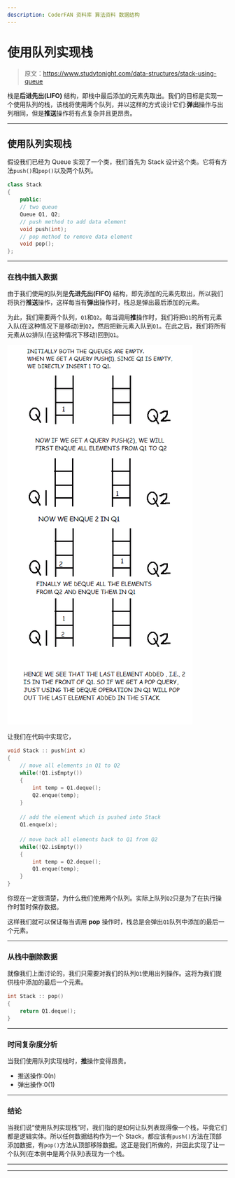 ```yaml
---
description: CoderFAN 资料库 算法资料 数据结构
---
```


# 使用队列实现栈

> 原文：<https://www.studytonight.com/data-structures/stack-using-queue>

栈是**后进先出(LIFO)** 结构，即栈中最后添加的元素先取出。我们的目标是实现一个使用队列的栈，该栈将使用两个队列，并以这样的方式设计它们:**弹出**操作与出列相同，但是**推送**操作将有点复杂并且更昂贵。

* * *

## 使用队列实现栈

假设我们已经为 Queue 实现了一个类，我们首先为 Stack 设计这个类。它将有方法`push()`和`pop()`以及两个队列。

```cpp
class Stack
{
	public:
	// two queue
	Queue Q1, Q2;
	// push method to add data element
	void push(int);
	// pop method to remove data element
	void pop();
};
```

* * *

### 在栈中插入数据

由于我们使用的队列是**先进先出(FIFO)** 结构，即先添加的元素先取出，所以我们将执行**推送**操作，这样每当有**弹出**操作时，栈总是弹出最后添加的元素。

为此，我们需要两个队列，`Q1`和`Q2`。每当调用**推**操作时，我们将把`Q1`的所有元素入队(在这种情况下是移动)到`Q2`，然后把新元素入队到`Q1`。在此之后，我们将所有元素从`Q2`排队(在这种情况下移动)回到`Q1`。

![Stack using Queue](img/b55cfbdea233de8f449646b68dca7424.png)

让我们在代码中实现它，

```cpp
void Stack :: push(int x)
{
	// move all elements in Q1 to Q2
	while(!Q1.isEmpty())
	{
		int temp = Q1.deque();
		Q2.enque(temp);
	}

	// add the element which is pushed into Stack
	Q1.enque(x);

	// move back all elements back to Q1 from Q2
	while(!Q2.isEmpty())
	{
		int temp = Q2.deque();
		Q1.enque(temp);
	}
}
```

你现在一定很清楚，为什么我们使用两个队列。实际上队列`Q2`只是为了在执行操作时暂时保存数据。

这样我们就可以保证每当调用 **pop** 操作时，栈总是会弹出`Q1`队列中添加的最后一个元素。

* * *

### 从栈中删除数据

就像我们上面讨论的，我们只需要对我们的队列`Q1`使用出列操作。这将为我们提供栈中添加的最后一个元素。

```cpp
int Stack :: pop()
{
	return Q1.deque();
}
```

* * *

### 时间复杂度分析

当我们使用队列实现栈时，**推**操作变得昂贵。

*   推送操作:0(n)
*   弹出操作:0(1)

* * *

### 结论

当我们说“使用队列实现栈”时，我们指的是如何让队列表现得像一个栈，毕竟它们都是逻辑实体。所以任何数据结构作为一个 Stack，都应该有`push()`方法在顶部添加数据，有`pop()`方法从顶部移除数据。这正是我们所做的，并因此实现了让一个队列(在本例中是两个队列)表现为一个栈。

* * *

* * *